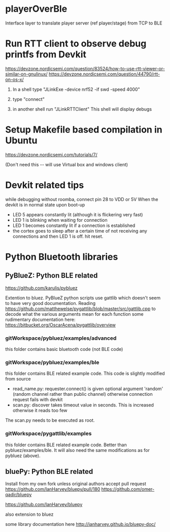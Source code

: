 # playerOverBle
Interface layer to translate player server (ref player/stage) from TCP to BLE

# Run RTT client to observe debug printfs from Devkit

https://devzone.nordicsemi.com/question/83524/how-to-use-rtt-viewer-or-similar-on-gnulinux/
https://devzone.nordicsemi.com/question/44790/rtt-on-os-x/

1) In a shell type "JLinkExe -device nrf52 -if swd -speed 4000"
2) type "connect"

3) in another shell run "JLinkRTTClient"
This shell will display debugs

# Setup Makefile based compilation in Ubuntu

https://devzone.nordicsemi.com/tutorials/7/

(Don't need this -- will use Virtual box and windows client)

# Devkit related tips


while debugging without roomba, connect pin 28 to VDD or 5V
When the devkit is in normal state upon boot-up
* LED 5 appears constantly lit (although it is flickering very fast)
* LED 1 is blinking when waiting for connection
* LED 1 becomes constantly lit if a connection is established
* the cortex goes to sleep after a certain time of not receiving any connections and then LED 1 is off. hit reset.

# Python Bluetooth libraries

## PyBlueZ: Python BLE related

https://github.com/karulis/pybluez

Extention to bluez.
PyBlueZ python scripts use gattlib which doesn't seem to have very good documentation.
Reading https://github.com/matthewelse/pygattlib/blob/master/src/gattlib.cpp to decode what the various arguments mean for each function
some rudimentary documentation here:
https://bitbucket.org/OscarAcena/pygattlib/overview

### gitWorkspace/pybluez/examples/advanced

this folder contains basic bluetooth code (not BLE code)

### gitWorkspace/pybluez/examples/ble

this folder contains BLE related example code. This code is slightly modified from source
 * read_name.py: requester.connect() is given optional argument 'random' (random channel rather than public channel) otherwise connection request fails with devkit
 * scan.py: discover takes timeout value in seconds. This is increased otherwise it reads too few

The scan.py needs to be executed as root.

### gitWorkspace/pygattlib/examples

this folder contains BLE related example code. Better than pybluez/examples/ble. It will also need the same modifications as for pybluez (above).

## bluePy: Python BLE related

Install from my own fork unless original authors accept pull request https://github.com/IanHarvey/bluepy/pull/180
https://github.com/omer-qadir/bluepy

https://github.com/IanHarvey/bluepy

also extension to bluez

some library documentation here 
http://ianharvey.github.io/bluepy-doc/


